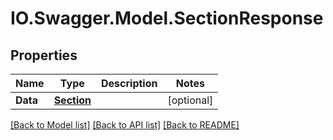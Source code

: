 # IO.Swagger.Model.SectionResponse
## Properties

Name | Type | Description | Notes
------------ | ------------- | ------------- | -------------
**Data** | [**Section**](Section.md) |  | [optional] 

[[Back to Model list]](../README.md#documentation-for-models) [[Back to API list]](../README.md#documentation-for-api-endpoints) [[Back to README]](../README.md)

